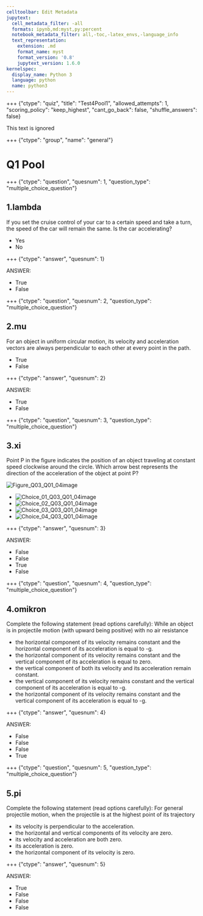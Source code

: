 ```yaml
---
celltoolbar: Edit Metadata
jupytext:
  cell_metadata_filter: -all
  formats: ipynb,md:myst,py:percent
  notebook_metadata_filter: all,-toc,-latex_envs,-language_info
  text_representation:
    extension: .md
    format_name: myst
    format_version: '0.8'
    jupytext_version: 1.6.0
kernelspec:
  display_name: Python 3
  language: python
  name: python3
---
```


+++ {"ctype": "quiz", "title": "Test4Pool1", "allowed_attempts": 1, "scoring_policy": "keep_highest", "cant_go_back": false, "shuffle_answers": false}

This text is ignored

+++ {"ctype": "group", "name": "general"}

# Q1 Pool

+++ {"ctype": "question", "quesnum": 1, "question_type": "multiple_choice_question"}
## 1.lambda
If you set the cruise control of your car to a certain speed and take a turn, the speed of the car will remain the same. Is the car accelerating?

* Yes
* No

+++ {"ctype": "answer", "quesnum": 1}

ANSWER:
* True
* False


+++ {"ctype": "question", "quesnum": 2, "question_type": "multiple_choice_question"}
## 2.mu
For an object in uniform circular motion, its velocity and acceleration vectors are always perpendicular to each other at every point in the path.

* True
* False

+++ {"ctype": "answer", "quesnum": 2}

ANSWER:
* True
* False


+++ {"ctype": "question", "quesnum": 3, "question_type": "multiple_choice_question"}
## 3.xi

Point P in the figure indicates the position of an object traveling at constant speed clockwise around the circle. 
Which arrow best represents the direction of the acceleration of the object at point P?

![Figure_Q03_Q01_04image](media/Figure_Q03_Q01_04.jpg) 

* ![Choice_01_Q03_Q01_04image](media/Choice_01_Q03_Q01_04.jpg) 
* ![Choice_02_Q03_Q01_04image](media/Choice_02_Q03_Q01_04.jpg) 
* ![Choice_03_Q03_Q01_04image](media/Choice_03_Q03_Q01_04.jpg) 
* ![Choice_04_Q03_Q01_04image](media/Choice_04_Q03_Q01_04.jpg) 

+++ {"ctype": "answer", "quesnum": 3}

ANSWER:
* False
* False
* True
* False


+++ {"ctype": "question", "quesnum": 4, "question_type": "multiple_choice_question"}
## 4.omikron
Complete the following statement (read options carefully): While an object is in projectile motion (with upward being positive) with no air resistance

* the horizontal component of its velocity remains constant and the horizontal component of its acceleration is equal to -g.
* the horizontal component of its velocity remains constant and the vertical component of its acceleration is equal to zero.
* the vertical component of both its velocity and its acceleration remain constant.
* the vertical component of its velocity remains constant and the vertical component of its acceleration is equal to -g.
* the horizontal component of its velocity remains constant and the vertical component of its acceleration is equal to -g.

+++ {"ctype": "answer", "quesnum": 4}

ANSWER:
* False
* False
* False
* True


+++ {"ctype": "question", "quesnum": 5, "question_type": "multiple_choice_question"}
## 5.pi

Complete the following statement (read options carefully): For general projectile motion, when the projectile is at the highest point of its trajectory

* its velocity is perpendicular to the acceleration.
* the horizontal and vertical components of its velocity are zero.
* its velocity and acceleration are both zero.
* its acceleration is zero.
* the horizontal component of its velocity is zero.

+++ {"ctype": "answer", "quesnum": 5}

ANSWER:
* True
* False
* False
* False


